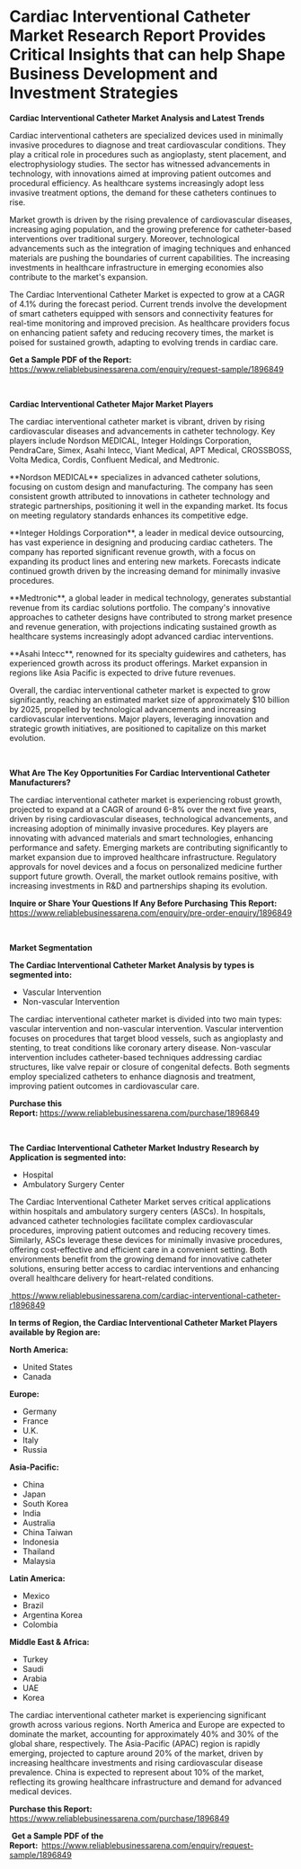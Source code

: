 <p><h1>Cardiac Interventional Catheter Market Research Report Provides Critical Insights that can help Shape Business Development and Investment Strategies</h1></p><p><strong>Cardiac Interventional Catheter Market Analysis and Latest Trends</strong></p>
<p><p>Cardiac interventional catheters are specialized devices used in minimally invasive procedures to diagnose and treat cardiovascular conditions. They play a critical role in procedures such as angioplasty, stent placement, and electrophysiology studies. The sector has witnessed advancements in technology, with innovations aimed at improving patient outcomes and procedural efficiency. As healthcare systems increasingly adopt less invasive treatment options, the demand for these catheters continues to rise.</p><p>Market growth is driven by the rising prevalence of cardiovascular diseases, increasing aging population, and the growing preference for catheter-based interventions over traditional surgery. Moreover, technological advancements such as the integration of imaging techniques and enhanced materials are pushing the boundaries of current capabilities. The increasing investments in healthcare infrastructure in emerging economies also contribute to the market's expansion.</p><p>The Cardiac Interventional Catheter Market is expected to grow at a CAGR of 4.1% during the forecast period. Current trends involve the development of smart catheters equipped with sensors and connectivity features for real-time monitoring and improved precision. As healthcare providers focus on enhancing patient safety and reducing recovery times, the market is poised for sustained growth, adapting to evolving trends in cardiac care.</p></p>
<p><strong>Get a Sample PDF of the Report:&nbsp;</strong> <a href="https://www.reliablebusinessarena.com/enquiry/request-sample/1896849?utm_campaign=3209&utm_medium=2&utm_source=Github&utm_content=ia&utm_term=16042025&utm_id=cardiac-interventional-catheter">https://www.reliablebusinessarena.com/enquiry/request-sample/1896849</a></p>
<p>&nbsp;</p>
<p><strong>Cardiac Interventional Catheter Major Market Players</strong></p>
<p><p>The cardiac interventional catheter market is vibrant, driven by rising cardiovascular diseases and advancements in catheter technology. Key players include Nordson MEDICAL, Integer Holdings Corporation, PendraCare, Simex, Asahi Intecc, Viant Medical, APT Medical, CROSSBOSS, Volta Medica, Cordis, Confluent Medical, and Medtronic. </p><p>**Nordson MEDICAL** specializes in advanced catheter solutions, focusing on custom design and manufacturing. The company has seen consistent growth attributed to innovations in catheter technology and strategic partnerships, positioning it well in the expanding market. Its focus on meeting regulatory standards enhances its competitive edge.</p><p>**Integer Holdings Corporation**, a leader in medical device outsourcing, has vast experience in designing and producing cardiac catheters. The company has reported significant revenue growth, with a focus on expanding its product lines and entering new markets. Forecasts indicate continued growth driven by the increasing demand for minimally invasive procedures.</p><p>**Medtronic**, a global leader in medical technology, generates substantial revenue from its cardiac solutions portfolio. The company's innovative approaches to catheter designs have contributed to strong market presence and revenue generation, with projections indicating sustained growth as healthcare systems increasingly adopt advanced cardiac interventions.</p><p>**Asahi Intecc**, renowned for its specialty guidewires and catheters, has experienced growth across its product offerings. Market expansion in regions like Asia Pacific is expected to drive future revenues.</p><p>Overall, the cardiac interventional catheter market is expected to grow significantly, reaching an estimated market size of approximately $10 billion by 2025, propelled by technological advancements and increasing cardiovascular interventions. Major players, leveraging innovation and strategic growth initiatives, are positioned to capitalize on this market evolution.</p></p>
<p>&nbsp;</p>
<p><strong>What Are The Key Opportunities For Cardiac Interventional Catheter Manufacturers?</strong></p>
<p><p>The cardiac interventional catheter market is experiencing robust growth, projected to expand at a CAGR of around 6-8% over the next five years, driven by rising cardiovascular diseases, technological advancements, and increasing adoption of minimally invasive procedures. Key players are innovating with advanced materials and smart technologies, enhancing performance and safety. Emerging markets are contributing significantly to market expansion due to improved healthcare infrastructure. Regulatory approvals for novel devices and a focus on personalized medicine further support future growth. Overall, the market outlook remains positive, with increasing investments in R&D and partnerships shaping its evolution.</p></p>
<p><strong>Inquire or Share Your Questions If Any Before Purchasing This Report:</strong> <a href="https://www.reliablebusinessarena.com/enquiry/pre-order-enquiry/1896849?utm_campaign=3209&utm_medium=2&utm_source=Github&utm_content=ia&utm_term=16042025&utm_id=cardiac-interventional-catheter">https://www.reliablebusinessarena.com/enquiry/pre-order-enquiry/1896849</a></p>
<p>&nbsp;</p>
<p><strong>Market Segmentation</strong></p>
<p><strong>The Cardiac Interventional Catheter Market Analysis by types is segmented into:</strong></p>
<p><ul><li>Vascular Intervention</li><li>Non-vascular Intervention</li></ul></p>
<p><p>The cardiac interventional catheter market is divided into two main types: vascular intervention and non-vascular intervention. Vascular intervention focuses on procedures that target blood vessels, such as angioplasty and stenting, to treat conditions like coronary artery disease. Non-vascular intervention includes catheter-based techniques addressing cardiac structures, like valve repair or closure of congenital defects. Both segments employ specialized catheters to enhance diagnosis and treatment, improving patient outcomes in cardiovascular care.</p></p>
<p><strong>Purchase this Report:&nbsp;</strong><a href="https://www.reliablebusinessarena.com/purchase/1896849?utm_campaign=3209&utm_medium=2&utm_source=Github&utm_content=ia&utm_term=16042025&utm_id=cardiac-interventional-catheter">https://www.reliablebusinessarena.com/purchase/1896849</a></p>
<p>&nbsp;</p>
<p><strong>The Cardiac Interventional Catheter Market Industry Research by Application is segmented into:</strong></p>
<p><ul><li>Hospital</li><li>Ambulatory Surgery Center</li></ul></p>
<p><p>The Cardiac Interventional Catheter Market serves critical applications within hospitals and ambulatory surgery centers (ASCs). In hospitals, advanced catheter technologies facilitate complex cardiovascular procedures, improving patient outcomes and reducing recovery times. Similarly, ASCs leverage these devices for minimally invasive procedures, offering cost-effective and efficient care in a convenient setting. Both environments benefit from the growing demand for innovative catheter solutions, ensuring better access to cardiac interventions and enhancing overall healthcare delivery for heart-related conditions.</p></p>
<p><a href="https://www.reliablebusinessarena.com/cardiac-interventional-catheter-r1896849?utm_campaign=3209&utm_medium=2&utm_source=Github&utm_content=ia&utm_term=16042025&utm_id=cardiac-interventional-catheter">&nbsp;https://www.reliablebusinessarena.com/cardiac-interventional-catheter-r1896849</a></p>
<p><strong>In terms of Region, the Cardiac Interventional Catheter Market Players available by Region are:</strong></p>
<p>
    <p> <strong> North America: </strong>
        <ul>
            <li>United States</li>
            <li>Canada</li>
        </ul>
        </p> 
    <p> <strong> Europe: </strong>
        <ul>
            <li>Germany</li>
            <li>France</li>
            <li>U.K.</li>
            <li>Italy</li>
            <li>Russia</li>
        </ul>
        </p> 
    <p> <strong> Asia-Pacific: </strong>
        <ul>
            <li>China</li>
            <li>Japan</li>
            <li>South Korea</li>
            <li>India</li>
            <li>Australia</li>
            <li>China Taiwan</li>
            <li>Indonesia</li>
            <li>Thailand</li>
            <li>Malaysia</li>
        </ul>
        </p> 
    <p> <strong> Latin America: </strong>
        <ul>
            <li>Mexico</li>
            <li>Brazil</li>
            <li>Argentina Korea</li>
            <li>Colombia</li>
        </ul>
        </p> 
    <p> <strong> Middle East & Africa: </strong>
        <ul>
            <li>Turkey</li>
            <li>Saudi</li>
            <li>Arabia</li>
            <li>UAE</li>
            <li>Korea</li>
        </ul>
    </p>
    </p>
<p><p>The cardiac interventional catheter market is experiencing significant growth across various regions. North America and Europe are expected to dominate the market, accounting for approximately 40% and 30% of the global share, respectively. The Asia-Pacific (APAC) region is rapidly emerging, projected to capture around 20% of the market, driven by increasing healthcare investments and rising cardiovascular disease prevalence. China is expected to represent about 10% of the market, reflecting its growing healthcare infrastructure and demand for advanced medical devices.</p></p>
<p><strong>Purchase this Report: </strong><a href="https://www.reliablebusinessarena.com/purchase/1896849?utm_campaign=3209&utm_medium=2&utm_source=Github&utm_content=ia&utm_term=16042025&utm_id=cardiac-interventional-catheter">https://www.reliablebusinessarena.com/purchase/1896849</a></p>
<p>&nbsp;<strong>Get a Sample PDF of the Report:&nbsp;&nbsp;</strong><a href="https://www.reliablebusinessarena.com/enquiry/request-sample/1896849?utm_campaign=3209&utm_medium=2&utm_source=Github&utm_content=ia&utm_term=16042025&utm_id=cardiac-interventional-catheter">https://www.reliablebusinessarena.com/enquiry/request-sample/1896849</a></p>
<p><strong></strong></p>
<p><p></p><p></p><p></p></p>